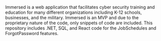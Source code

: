 Immersed is a web application that facilitates cyber security training and education for many different organizations including K-12 schools, businesses, and the military. Immersed is an MVP and due to the proprietary nature of the code, only snippets of code are included. This repository includes .NET, SQL, and React code for the JobSchedules and ForgotPassword features.
